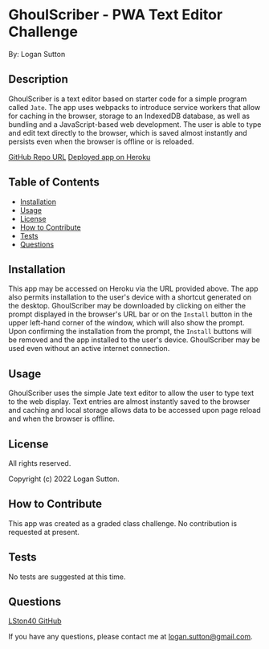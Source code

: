 # GhoulScriber - PWA Text Editor Challenge  

By: Logan Sutton  

## Description  
    
GhoulScriber is a text editor based on starter code for a simple program called `Jate`. The app uses webpacks to introduce service workers that allow for caching in the browser, storage to an IndexedDB database, as well as bundling and a JavaScript-based web development. The user is able to type and edit text directly to the browser, which is saved almost instantly and persists even when the browser is offline or is reloaded.

[GitHub Repo URL](https://github.com/LSton40/ghoulscriber_PWA)
[Deployed app on Heroku](https://ghoulscriber.herokuapp.com/)

## Table of Contents  

- [Installation](#installation)  
- [Usage](#usage)  
- [License](#license)  
- [How to Contribute](#how-to-contribute)  
- [Tests](#tests)  
- [Questions](#questions)  

## Installation  
    
This app may be accessed on Heroku via the URL provided above. The app also permits installation to the user's device with a shortcut generated on the desktop. GhoulScriber may be downloaded by clicking on either the prompt displayed in the browser's URL bar or on the `Install` button in the upper left-hand corner of the window, which will also show the prompt. Upon confirming the installation from the prompt, the `Install` buttons will be removed and the app installed to the user's device. GhoulScriber may be used even without an active internet connection.

## Usage  

GhoulScriber uses the simple Jate text editor to allow the user to type text to the web display. Text entries are almost instantly saved to the browser and caching and local storage allows data to be accessed upon page reload and when the browser is offline.

## License  
    
All rights reserved.

Copyright (c) 2022 Logan Sutton.  

## How to Contribute  
  
This app was created as a graded class challenge. No contribution is requested at present.  

## Tests  
    
No tests are suggested at this time.  

## Questions  
    
[LSton40 GitHub](https://github.com/LSton40)  

If you have any questions, please contact me at logan.sutton@gmail.com.
